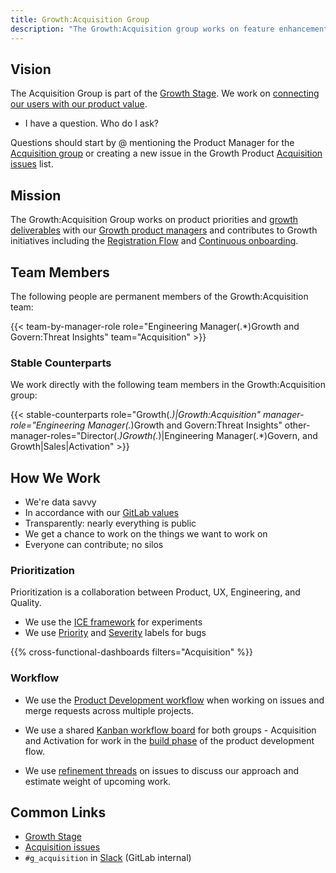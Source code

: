 ```yaml
---
title: Growth:Acquisition Group
description: "The Growth:Acquisition group works on feature enhancements and growth experiments across GitLab projects"
---
```


## Vision

The Acquisition Group is part of the [Growth Stage]. We work on [connecting our users with our product value](/handbook/marketing/growth/).

- I have a question. Who do I ask?

Questions should start by @ mentioning the Product Manager for the [Acquisition group](/handbook/product/categories/#acquisition-group)
or creating a new issue in the Growth Product [Acquisition issues] list.

## Mission

The Growth:Acquisition Group works on product priorities and [growth deliverables](/handbook/product/growth/#growth-deliverables)
with our [Growth product managers](/handbook/marketing/growth/)
and contributes to Growth initiatives including the [Registration Flow](https://gitlab.com/groups/gitlab-org/-/epics/4745)
and [Continuous onboarding](https://gitlab.com/groups/gitlab-org/-/epics/4817).

## Team Members

The following people are permanent members of the Growth:Acquisition team:

{{< team-by-manager-role role="Engineering Manager(.*)Growth and Govern:Threat Insights" team="Acquisition" >}}

### Stable Counterparts

We work directly with the following team members in the Growth:Acquisition group:

{{< stable-counterparts role="Growth(.*)|Growth:Acquisition" manager-role="Engineering Manager(.*)Growth and Govern:Threat Insights" other-manager-roles="Director(.*)Growth(.*)|Engineering Manager(.*)Govern, and Growth|Sales|Activation" >}}

## How We Work

- We're data savvy
- In accordance with our [GitLab values](/handbook/values)
- Transparently: nearly everything is public
- We get a chance to work on the things we want to work on
- Everyone can contribute; no silos

### Prioritization

Prioritization is a collaboration between Product, UX, Engineering, and Quality.

- We use the [ICE framework](/handbook/marketing/growth/) for experiments
- We use [Priority](https://docs.gitlab.com/ee/development/labels/index.html#priority-labels)
  and [Severity](https://docs.gitlab.com/ee/development/labels/index.html#severity-labels) labels for bugs

{{% cross-functional-dashboards filters="Acquisition" %}}

### Workflow

- We use the [Product Development workflow](/handbook/product-development-flow/) when working on issues and
merge requests across multiple projects.

- We use a shared [Kanban workflow board](https://gitlab.com/groups/gitlab-org/-/boards/4152639) for both groups - Acquisition and Activation
for work in the [build phase](/handbook/product-development-flow/#build-track) of the product development flow.

- We use [refinement threads](https://gitlab.com/gitlab-org/gitlab/-/issues/383859#note_1231645373) on issues to discuss our approach and estimate weight of upcoming work.

## Common Links

- [Growth Stage]
- [Acquisition issues]
- `#g_acquisition` in [Slack](https://gitlab.slack.com/archives/g_acquisition) (GitLab internal)

[Growth stage]: /handbook/marketing/growth/engineering/
[Acquisition issues]: https://gitlab.com/gitlab-org/growth/product/-/issues?scope=all&utf8=%E2%9C%93&state=opened&label_name[]=group%3A%3Aacquisition

